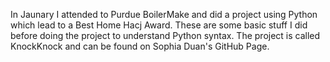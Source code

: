 In Jaunary I attended to Purdue BoilerMake and did a project using Python which lead to a Best Home Hacj Award.
These are some basic stuff I did before doing the project to understand Python syntax.
The project is called KnockKnock and can be found on Sophia Duan's GitHub Page.
